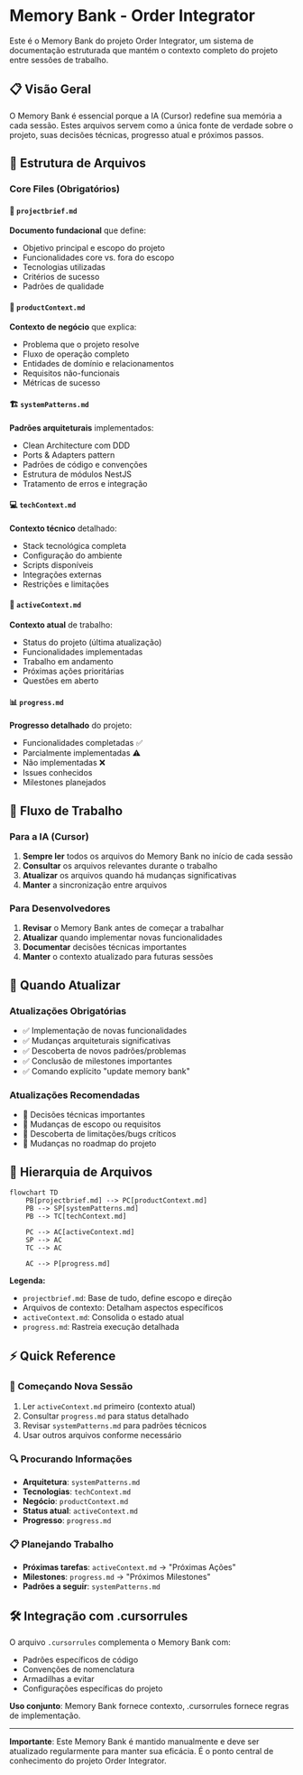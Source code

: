 # Memory Bank - Order Integrator

Este é o Memory Bank do projeto Order Integrator, um sistema de documentação estruturada que mantém o contexto completo do projeto entre sessões de trabalho.

## 📋 Visão Geral

O Memory Bank é essencial porque a IA (Cursor) redefine sua memória a cada sessão. Estes arquivos servem como a única fonte de verdade sobre o projeto, suas decisões técnicas, progresso atual e próximos passos.

## 📁 Estrutura de Arquivos

### Core Files (Obrigatórios)

#### 🎯 `projectbrief.md`
**Documento fundacional** que define:
- Objetivo principal e escopo do projeto
- Funcionalidades core vs. fora do escopo
- Tecnologias utilizadas
- Critérios de sucesso
- Padrões de qualidade

#### 🏢 `productContext.md`
**Contexto de negócio** que explica:
- Problema que o projeto resolve
- Fluxo de operação completo
- Entidades de domínio e relacionamentos
- Requisitos não-funcionais
- Métricas de sucesso

#### 🏗️ `systemPatterns.md`
**Padrões arquiteturais** implementados:
- Clean Architecture com DDD
- Ports & Adapters pattern
- Padrões de código e convenções
- Estrutura de módulos NestJS
- Tratamento de erros e integração

#### 💻 `techContext.md`
**Contexto técnico** detalhado:
- Stack tecnológica completa
- Configuração do ambiente
- Scripts disponíveis
- Integrações externas
- Restrições e limitações

#### 🔄 `activeContext.md`
**Contexto atual** de trabalho:
- Status do projeto (última atualização)
- Funcionalidades implementadas
- Trabalho em andamento
- Próximas ações prioritárias
- Questões em aberto

#### 📊 `progress.md`
**Progresso detalhado** do projeto:
- Funcionalidades completadas ✅
- Parcialmente implementadas ⚠️  
- Não implementadas ❌
- Issues conhecidos
- Milestones planejados

## 🔄 Fluxo de Trabalho

### Para a IA (Cursor)
1. **Sempre ler** todos os arquivos do Memory Bank no início de cada sessão
2. **Consultar** os arquivos relevantes durante o trabalho
3. **Atualizar** os arquivos quando há mudanças significativas
4. **Manter** a sincronização entre arquivos

### Para Desenvolvedores
1. **Revisar** o Memory Bank antes de começar a trabalhar
2. **Atualizar** quando implementar novas funcionalidades
3. **Documentar** decisões técnicas importantes
4. **Manter** o contexto atualizado para futuras sessões

## 📝 Quando Atualizar

### Atualizações Obrigatórias
- ✅ Implementação de novas funcionalidades
- ✅ Mudanças arquiteturais significativas
- ✅ Descoberta de novos padrões/problemas
- ✅ Conclusão de milestones importantes
- ✅ Comando explícito "update memory bank"

### Atualizações Recomendadas
- 📝 Decisões técnicas importantes
- 📝 Mudanças de escopo ou requisitos
- 📝 Descoberta de limitações/bugs críticos
- 📝 Mudanças no roadmap do projeto

## 🎯 Hierarquia de Arquivos

```mermaid
flowchart TD
    PB[projectbrief.md] --> PC[productContext.md]
    PB --> SP[systemPatterns.md]
    PB --> TC[techContext.md]
    
    PC --> AC[activeContext.md]
    SP --> AC
    TC --> AC
    
    AC --> P[progress.md]
```

**Legenda:**
- `projectbrief.md`: Base de tudo, define escopo e direção
- Arquivos de contexto: Detalham aspectos específicos
- `activeContext.md`: Consolida o estado atual
- `progress.md`: Rastreia execução detalhada

## ⚡ Quick Reference

### 🚀 Começando Nova Sessão
1. Ler `activeContext.md` primeiro (contexto atual)
2. Consultar `progress.md` para status detalhado  
3. Revisar `systemPatterns.md` para padrões técnicos
4. Usar outros arquivos conforme necessário

### 🔍 Procurando Informações
- **Arquitetura**: `systemPatterns.md`
- **Tecnologias**: `techContext.md`
- **Negócio**: `productContext.md`
- **Status atual**: `activeContext.md`
- **Progresso**: `progress.md`

### 📋 Planejando Trabalho
- **Próximas tarefas**: `activeContext.md` → "Próximas Ações"
- **Milestones**: `progress.md` → "Próximos Milestones"
- **Padrões a seguir**: `systemPatterns.md`

## 🛠️ Integração com .cursorrules

O arquivo `.cursorrules` complementa o Memory Bank com:
- Padrões específicos de código
- Convenções de nomenclatura
- Armadilhas a evitar
- Configurações específicas do projeto

**Uso conjunto**: Memory Bank fornece contexto, .cursorrules fornece regras de implementação.

---

**Importante**: Este Memory Bank é mantido manualmente e deve ser atualizado regularmente para manter sua eficácia. É o ponto central de conhecimento do projeto Order Integrator. 